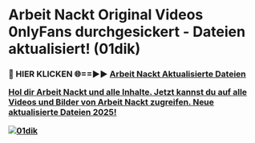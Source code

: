 # Arbeit Nackt Original Videos 0nlyFans durchgesickert - Dateien aktualisiert! (01dik)

<h3>🔴 HIER KLICKEN 🌐==►► <a href="https://tinyurl.com/h6vf6nb8" rel="nofollow">Arbeit Nackt Aktualisierte Dateien

Hol dir Arbeit Nackt und alle Inhalte. Jetzt kannst du auf alle Videos und Bilder von Arbeit Nackt zugreifen. Neue aktualisierte Dateien 2025!

[![01dik](https://i.imgur.com/sD4kR3V.gif)](https://tinyurl.com/h6vf6nb8)
